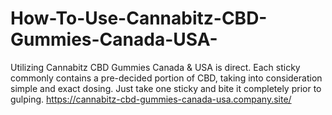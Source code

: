 # How-To-Use-Cannabitz-CBD-Gummies-Canada-USA-
Utilizing Cannabitz CBD Gummies Canada &amp; USA is direct. Each sticky commonly contains a pre-decided portion of CBD, taking into consideration simple and exact dosing. Just take one sticky and bite it completely prior to gulping. https://cannabitz-cbd-gummies-canada-usa.company.site/
